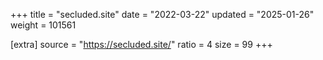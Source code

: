 +++
title = "secluded.site"
date = "2022-03-22"
updated = "2025-01-26"
weight = 101561

[extra]
source = "https://secluded.site/"
ratio = 4
size = 99
+++
